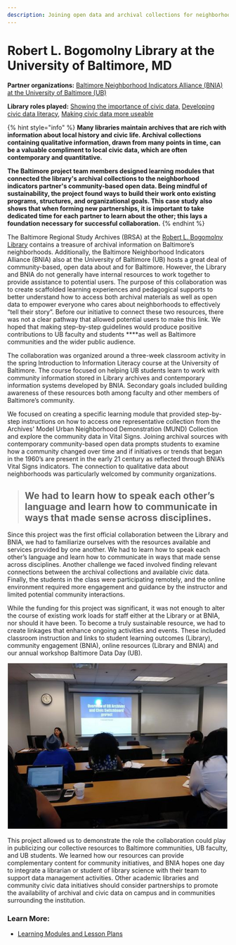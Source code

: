 ```yaml
---
description: Joining open data and archival collections for neighborhood stories
---
```


# Robert L. Bogomolny Library at the University of Baltimore, MD

**Partner organizations:** [Baltimore Neighborhood Indicators Alliance \(BNIA\) at the University of Baltimore \(UB\)](https://bniajfi.org/)

**Library roles played:** [Showing the importance of civic data,](../library-roles/showing-importance-civic-data.md) [Developing civic data literacy](../library-roles/developing-civic-data-literacy.md), [Making civic data more useable](../library-roles/making-civic-data-more-usable.md)

{% hint style="info" %}
**Many libraries maintain archives that are rich with information about local history and civic life. Archival collections containing qualitative information, drawn from many points in time, can be a valuable compliment to local civic data, which are often contemporary and quantitative.** 

**The Baltimore project team members designed learning modules that connected the library's archival collections to the neighborhood indicators partner's community-based open data. Being mindful of sustainability, the project found ways to build their work onto existing programs, structures, and organizational goals. This case study also shows that when forming new partnerships, it is important to take dedicated time for each partner to learn about the other; this lays a foundation necessary for successful collaboration.** 
{% endhint %}

The Baltimore Regional Study Archives \(BRSA\) at the [Robert L. Bogomolny Library](https://langsdale.ubalt.edu/) contains a treasure of archival information on Baltimore’s neighborhoods. Additionally, the Baltimore Neighborhood Indicators Alliance \(BNIA\) also at the University of Baltimore \(UB\) hosts a great deal of community-based, open data about and for Baltimore. However, the Library and BNIA do not generally have internal resources to work together to provide assistance to potential users. The purpose of this collaboration was to create scaffolded learning experiences and pedagogical supports to better understand how to access both archival materials as well as open data to empower everyone who cares about neighborhoods to effectively “tell their story”. Before our initiative to connect these two resources, there was not a clear pathway that allowed potential users to make this link. We hoped that making step-by-step guidelines would produce positive contributions to UB faculty and students ****as well as Baltimore communities and the wider public audience.

The collaboration was organized around a three-week classroom activity in the spring Introduction to Information Literacy course at the University of Baltimore. The course focused on helping UB students learn to work with community information stored in Library archives and contemporary information systems developed by BNIA. Secondary goals included building awareness of these resources both among faculty and other members of Baltimore’s community. 

We focused on creating a specific learning module that provided step-by-step instructions on how to access one representative collection from the Archives' Model Urban Neighborhood Demonstration \(MUND\) Collection and explore the community data in Vital Signs. Joining archival sources with contemporary community-based open  data prompts students to examine how a community changed over time and if initiatives or trends that began in the 1960’s are present in the early 21 century as reflected through BNIA’s Vital Signs indicators. The connection to qualitative data about neighborhoods was particularly welcomed by community organizations. 

> ## We had to learn how to speak each other’s language and learn how to communicate in ways that made sense across disciplines.

Since this project was the first official collaboration between the Library and BNIA, we had to familiarize ourselves with the resources available and services provided by one another.  We had to learn how to speak each other’s language and learn how to communicate in ways that made sense across disciplines. Another challenge we faced involved finding relevant connections between the archival collections and available civic data. Finally, the students in the class were participating remotely, and the online environment required more engagement and guidance by the instructor and  limited potential community interactions. 

While the funding for this project was significant, it was not enough to alter the course of existing work loads for staff either at the Library or at BNIA, nor should it have been. To become a truly sustainable resource, we had to create linkages that enhance ongoing activities and events. These included classroom instruction and links to student learning outcomes \(Library\), community engagement \(BNIA\), online resources \(Library and BNIA\) and our annual workshop Baltimore Data Day \(UB\). 

![Baltimore Data Day](../.gitbook/assets/baltimore-data-day.JPG)

This project allowed us to demonstrate the role the collaboration could play in publicizing our collective resources to Baltimore communities, UB faculty, and UB students. We learned how our resources can provide complementary content for community initiatives, and BNIA hopes one day to integrate a librarian or student of library science with their team to support data management activities.  Other academic libraries and community civic data initiatives should consider partnerships to promote the availability of archival and civic data on campus and in communities surrounding the institution.  


### Learn More:

* [Learning Modules and Lesson Plans](https://bniajfi.org/resources/learning-community/for-instructors/faculty-resources/archives-and-indicators/)



